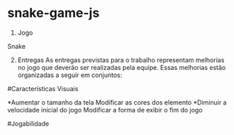 # snake-game-js
1. Jogo

Snake

2. Entregas
As entregas previstas para o trabalho representam melhorias no jogo que deverão ser realizadas pela
equipe. Essas melhorias estão organizadas a seguir em conjuntos:

#Características Visuais

*Aumentar o tamanho da tela
Modificar as cores dos elemento
*Diminuir a velocidade inicial do jogo
Modificar a forma de exibir o fim do jogo

#Jogabilidade

